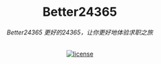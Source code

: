 <h1 align="center">Better24365</h1>
<h6 align="center">Better24365 更好的24365，让你更好地体验求职之旅</h6>
<p align="center">
    <a href="https://github.com/ifeng0188/Better24365/raw/main/LICENSE"><img src="https://img.shields.io/github/license/ifeng0188/Better24365" alt="license"></a>
</p>
